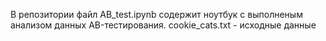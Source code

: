 В репозитории файл AB_test.ipynb содержит ноутбук с выполненым анализом данных AB-тестирования. cookie_cats.txt - исходные данные
